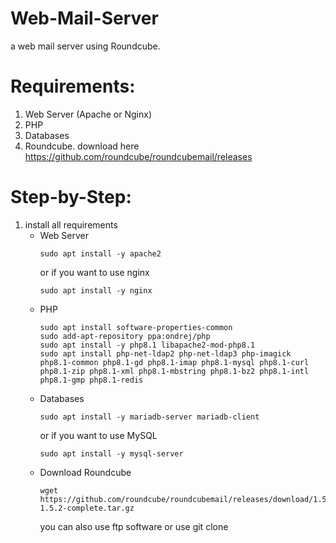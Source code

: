 # Web-Mail-Server
a web mail server using Roundcube.



# Requirements:
1. Web Server (Apache or Nginx)
2. PHP
3. Databases
4. Roundcube. download here https://github.com/roundcube/roundcubemail/releases


# Step-by-Step:
1. install all requirements
   - Web Server
     ```
     sudo apt install -y apache2 
     ```
     or if you want to use nginx
     ```
     sudo apt install -y nginx
     ```
   - PHP
     ```
     sudo apt install software-properties-common
     sudo add-apt-repository ppa:ondrej/php
     sudo apt install -y php8.1 libapache2-mod-php8.1
     sudo apt install php-net-ldap2 php-net-ldap3 php-imagick php8.1-common php8.1-gd php8.1-imap php8.1-mysql php8.1-curl php8.1-zip php8.1-xml php8.1-mbstring php8.1-bz2 php8.1-intl php8.1-gmp php8.1-redis
     ```
   - Databases
     ```
     sudo apt install -y mariadb-server mariadb-client
     ```
     or if you want to use MySQL
     ```
     sudo apt install -y mysql-server
     ```
   - Download Roundcube
     ```
     wget https://github.com/roundcube/roundcubemail/releases/download/1.5.2/roundcubemail-1.5.2-complete.tar.gz
     ```
     you can also use ftp software or use git clone
     
